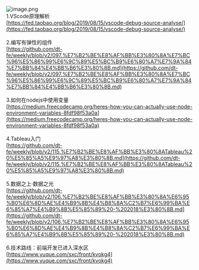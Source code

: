 ![image.png](https://cdn.nlark.com/yuque/0/2020/png/132503/1605587289907-a5db7a0a-1fb9-4ec1-98bf-007d91018cbb.png#height=864&id=gg5OS&margin=%5Bobject%20Object%5D&name=image.png&originHeight=864&originWidth=1080&originalType=binary&size=1256870&status=done&style=none&width=1080)<br />1.VScode原理解析<br />[https://fed.taobao.org/blog/2019/08/15/vscode-debug-source-analyse/](https://fed.taobao.org/blog/2019/08/15/vscode-debug-source-analyse/)<br />
<br />2.编写有弹性的组件<br />[https://github.com/dt-fe/weekly/blob/v2/097.%E7%B2%BE%E8%AF%BB%E3%80%8A%E7%BC%96%E5%86%99%E6%9C%89%E5%BC%B9%E6%80%A7%E7%9A%84%E7%BB%84%E4%BB%B6%E3%80%8B.md](https://github.com/dt-fe/weekly/blob/v2/097.%E7%B2%BE%E8%AF%BB%E3%80%8A%E7%BC%96%E5%86%99%E6%9C%89%E5%BC%B9%E6%80%A7%E7%9A%84%E7%BB%84%E4%BB%B6%E3%80%8B.md)<br />
<br />3.如何在nodejs中使用变量<br />[https://medium.freecodecamp.org/heres-how-you-can-actually-use-node-environment-variables-8fdf98f53a0a](https://medium.freecodecamp.org/heres-how-you-can-actually-use-node-environment-variables-8fdf98f53a0a)<br />
<br />4.Tableau入门<br />[https://github.com/dt-fe/weekly/blob/v2/115.%E7%B2%BE%E8%AF%BB%E3%80%8ATableau%20%E5%85%A5%E9%97%A8%E3%80%8B.md](https://github.com/dt-fe/weekly/blob/v2/115.%E7%B2%BE%E8%AF%BB%E3%80%8ATableau%20%E5%85%A5%E9%97%A8%E3%80%8B.md)<br />
<br />5.数据之上·数据之光<br />[https://github.com/dt-fe/weekly/blob/v2/106.%E7%B2%BE%E8%AF%BB%E3%80%8A%E6%95%B0%E6%8D%AE%E4%B9%8B%E4%B8%8A%C2%B7%E6%99%BA%E6%85%A7%E4%B9%8B%E5%85%89%20-%202018%E3%80%8B.md](https://github.com/dt-fe/weekly/blob/v2/106.%E7%B2%BE%E8%AF%BB%E3%80%8A%E6%95%B0%E6%8D%AE%E4%B9%8B%E4%B8%8A%C2%B7%E6%99%BA%E6%85%A7%E4%B9%8B%E5%85%89%20-%202018%E3%80%8B.md)<br />
<br />6.技术路线：前端开发已进入深水区<br />[https://www.yuque.com/sxc/front/kvokg4](https://www.yuque.com/sxc/front/kvokg4)
